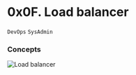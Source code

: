 # 0x0F. Load balancer
`DevOps` `SysAdmin`

### Concepts
![Load balancer](https://s3.amazonaws.com/intranet-projects-files/holbertonschool-sysadmin_devops/275/qfdked8.png)
